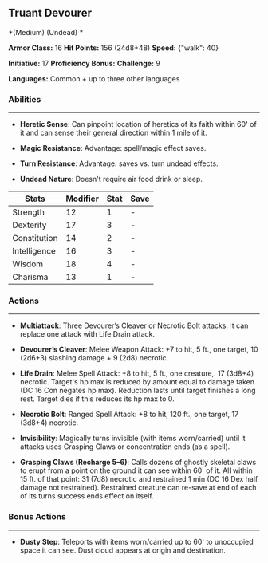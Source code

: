 ## Truant Devourer
*(Medium) (Undead) *

**Armor Class:** 16
**Hit Points:** 156 (24d8+48)
**Speed:** {"walk": 40}

**Initiative:** 17
**Proficiency Bonus:**
**Challenge:** 9

**Languages:** Common + up to three other languages

### Abilities
 --- 
- **Heretic Sense**: Can pinpoint location of heretics of its faith within 60' of it and can sense their general direction within 1 mile of it.

- **Magic Resistance**: Advantage: spell/magic effect saves.

- **Turn Resistance**: Advantage: saves vs. turn undead effects.

- **Undead Nature**: Doesn't require air food drink or sleep.



| Stats | Modifier | Stat | Save
| ---- | ---- | ---- | ---- |
| Strength | 12 | 1 | - |
| Dexterity | 17 | 3 | - |
| Constitution | 14 | 2 | - |
| Intelligence | 16 | 3 | - |
| Wisdom | 18 | 4 | - |
| Charisma | 13 | 1 | - |

### Actions
 --- 
- **Multiattack**: Three Devourer’s Cleaver or Necrotic Bolt attacks. It can replace one attack with Life Drain attack.

- **Devourer’s Cleaver**: Melee Weapon Attack: +7 to hit, 5 ft., one target, 10 (2d6+3) slashing damage + 9 (2d8) necrotic.

- **Life Drain**: Melee Spell Attack: +8 to hit, 5 ft., one creature,. 17 (3d8+4) necrotic. Target's hp max is reduced by amount equal to damage taken (DC 16 Con negates hp max). Reduction lasts until target finishes a long rest. Target dies if this reduces its hp max to 0.

- **Necrotic Bolt**: Ranged Spell Attack: +8 to hit, 120 ft., one target, 17 (3d8+4) necrotic.

- **Invisibility**: Magically turns invisible (with items worn/carried) until it attacks uses Grasping Claws or concentration ends (as a spell).

- **Grasping Claws (Recharge 5–6)**: Calls dozens of ghostly skeletal claws to erupt from a point on the ground it can see within 60' of it. All within 15 ft. of that point: 31 (7d8) necrotic and restrained 1 min (DC 16 Dex half damage not restrained). Restrained creature can re-save at end of each of its turns success ends effect on itself.

### Bonus Actions
 --- 
- **Dusty Step**: Teleports  with items worn/carried up to 60' to unoccupied space it can see. Dust cloud appears at origin and destination.

